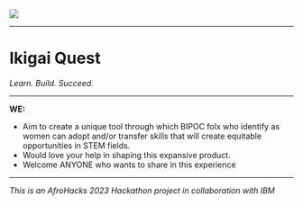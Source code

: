 <img align="center" src="https://github.com/ea-saix-dvil/iQ/blob/master/iQ_Logo.png"/>

---

# Ikigai Quest
*Learn. Build. Succeed.*

---

**WE:**
- Aim to create a unique tool through which BIPOC folx who identify as women can adopt and/or transfer skills that will create equitable opportunities in STEM fields.
- Would love your help in shaping this expansive product.
- Welcome ANYONE who wants to share in this experience

---

*This is an AfroHacks 2023 Hackathon project in collaboration with IBM*
